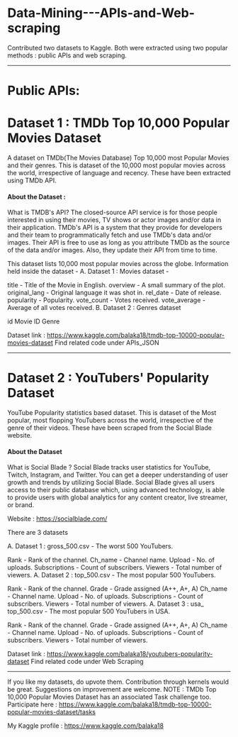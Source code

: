 # Data-Mining---APIs-and-Web-scraping
Contributed two datasets to Kaggle. Both were extracted using two popular methods : public APIs and web scraping.
___________________________________________________________________________________________________________________________________________

# Public APIs:
# Dataset 1 : TMDb Top 10,000 Popular Movies Dataset

A dataset on TMDb(The Movies Database) Top 10,000 most Popular Movies and their genres. 
This is dataset of the 10,000 most popular movies across the world, irrespective of language and recency. These have been extracted using TMDb API.
#### About the Dataset :
What is TMDB's API?
The closed-source API service is for those people interested in using their movies, TV shows or actor images and/or data in their application. TMDb's API is a system that they provide for developers and their team to programmatically fetch and use TMDb's data and/or images.
Their API is free to use as long as you attribute TMDb as the source of the data and/or images. Also, they update their API from time to time.

This dataset lists 10,000 most popular movies across the globe.
Information held inside the dataset -
A. Dataset 1 : Movies dataset -

title - Title of the Movie in English.
overview - A small summary of the plot.
original_lang - Original language it was shot in.
rel_date - Date of release.
popularity - Popularity.
vote_count - Votes received.
vote_average - Average of all votes received.
B. Dataset 2 : Genres dataset

id
Movie ID
Genre

Dataset link : https://www.kaggle.com/balaka18/tmdb-top-10000-popular-movies-dataset
Find related code under APIs_JSON

___________________________________________________________________________________________________________________________________________

# Dataset 2 : YouTubers' Popularity Dataset

YouTube Popularity statistics based dataset.
This is dataset of the Most popular, most flopping YouTubers across the world, irrespective of the genre of their videos. These have been scraped from the Social Blade website.
#### About the Dataset
What is Social Blade ?
Social Blade tracks user statistics for YouTube, Twitch, Instagram, and Twitter. You can get a deeper understanding of user growth and trends by utilizing Social Blade. Social Blade gives all users access to their public database which, using advanced technology, is able to provide users with global analytics for any content creator, live streamer, or brand.

Website : https://socialblade.com/

There are 3 datasets

A. Dataset 1 : gross_500.csv - The worst 500 YouTubers.

Rank - Rank of the channel.
Ch_name - Channel name.
Upload - No. of uploads.
Subscriptions - Count of subscribers.
Viewers - Total number of viewers.
A. Dataset 2 : top_500.csv - The most popular 500 YouTubers.

Rank - Rank of the channel.
Grade - Grade assigned (A++, A+, A)
Ch_name - Channel name.
Upload - No. of uploads.
Subscriptions - Count of subscribers.
Viewers - Total number of viewers.
A. Dataset 3 : usa_ top_500.csv - The most popular 500 YouTubers in USA.

Rank - Rank of the channel.
Grade - Grade assigned (A++, A+, A)
Ch_name - Channel name.
Upload - No. of uploads.
Subscriptions - Count of subscribers.
Viewers - Total number of viewers.

Dataset link : https://www.kaggle.com/balaka18/youtubers-popularity-dataset
Find related code under Web Scraping

________________________________________________________________________________________________________________________________________

If you like my datasets, do upvote them. Contribution through kernels would be great. Suggestions on improvement are welcome.
NOTE : TMDb Top 10,000 Popular Movies Dataset has an associated Task challenge too. Participate here : https://www.kaggle.com/balaka18/tmdb-top-10000-popular-movies-dataset/tasks

My Kaggle profile : https://www.kaggle.com/balaka18

